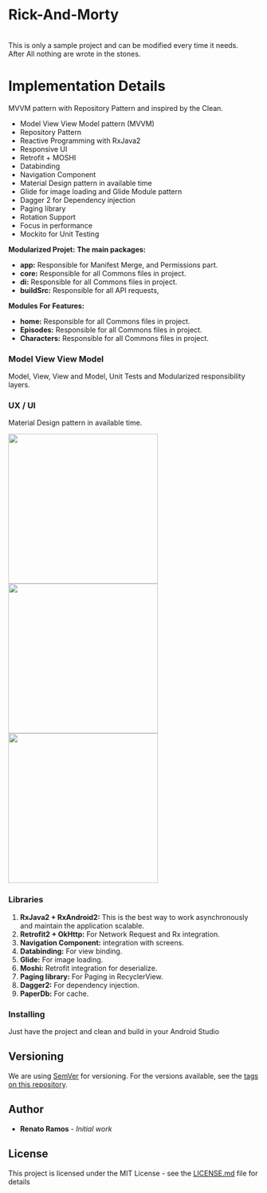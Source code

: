 # Rick-And-Morty
<br />This is only a sample project and can be modified every time it needs. 
<br />After All nothing are wrote in the stones.

# Implementation Details

MVVM pattern with Repository Pattern and inspired by the Clean.

- Model View View Model pattern (MVVM)
- Repository Pattern
- Reactive Programming with RxJava2
- Responsive UI
- Retrofit + MOSHI
- Databinding
- Navigation Component
- Material Design pattern in available time
- Glide for image loading and Glide Module pattern
- Dagger 2 for Dependency injection 
- Paging library
- Rotation Support 
- Focus in performance
- Mockito for Unit Testing

**Modularized Projet:**
**The main packages:**

- **app:** Responsible for Manifest Merge, and Permissions part.
- **core:** Responsible for all Commons files in project.
- **di:** Responsible for all Commons files in project.
- **buildSrc:** Responsible for all  API requests, 

**Modules For Features:**
- **home:** Responsible for all Commons files in project.
- **Episodes:** Responsible for all Commons files in project.
- **Characters:** Responsible for all Commons files in project.

### Model View View Model

Model, View, View and Model, Unit Tests and Modularized responsibility layers.

### UX / UI

Material Design pattern in available time.

<img src="https://github.com/renatoramos7/Rick-And-Morty/blob/master/design/Screenshot1.png" width="300">
<img src="https://github.com/renatoramos7/Rick-And-Morty/blob/master/design/Screenshot2.png" width="300">
<img src="https://github.com/renatoramos7/Rick-And-Morty/blob/master/design/Screenshot3.png" width="300">

### Libraries

1. **RxJava2 + RxAndroid2:** This is the best way to work asynchronously and maintain the application scalable.
2. **Retrofit2 + OkHttp:** For Network Request and Rx integration.
3. **Navigation Component:** integration with screens.
4. **Databinding:** For view binding.
5. **Glide:** For image loading.
6. **Moshi:** Retrofit integration for deserialize.
7. **Paging library:** For Paging in RecyclerView.
8. **Dagger2:** For dependency injection.
9. **PaperDb:** For cache.

### Installing
Just have the project and clean and build in your Android Studio

## Versioning

We are using [SemVer](http://semver.org/) for versioning. For the versions available, see the [tags on this repository](https://github.com/renatoramos7/Rick-And-Morty). 

## Author

* **Renato Ramos** - *Initial work*

## License

This project is licensed under the MIT License - see the [LICENSE.md](LICENSE.md) file for details